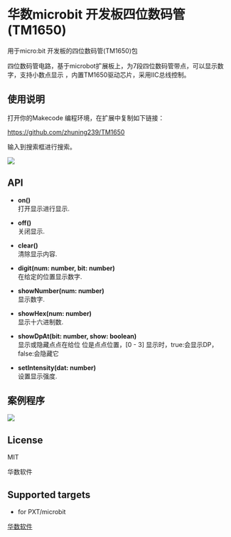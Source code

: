 # 华数microbit 开发板四位数码管 (TM1650)
用于micro:bit 开发板的四位数码管(TM1650)包  


四位数码管电路，基于microbot扩展板上，为7段四位数码管带点，可以显示数字，支持小数点显示
，内置TM1650驱动芯片，采用IIC总线控制。

## 使用说明

打开你的Makecode 编程环境，在扩展中复制如下链接： 

https://github.com/zhuning239/TM1650  

输入到搜索框进行搜索。

![](https://raw.githubusercontent.com/microbit-makecode-packages/TM1650/master/4-LED.jpg)

## API

- **on()**  
打开显示进行显示.  

- **off()**  
关闭显示.  

- **clear()**  
清除显示内容.  

- **digit(num: number, bit: number)**  
在给定的位置显示数字.  

- **showNumber(num: number)**  
显示数字.  

- **showHex(num: number)**  
显示十六进制数.  

- **showDpAt(bit: number, show: boolean)**  
显示或隐藏点点在给位
位是点点位置，[0 - 3]
显示时，true:会显示DP，false:会隐藏它

- **setIntensity(dat: number)**  
设置显示强度.  

## 案例程序

![](https://raw.githubusercontent.com/microbit-makecode-packages/TM1650/master/demo.jpg)

## License  

MIT

华数软件

## Supported targets  

* for PXT/microbit


[华数软件](www.hs.com)
